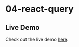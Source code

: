 # 04-react-query

## Live Demo

Check out the live demo [here](https://04-react-movies-silk-phi.vercel.app/).
